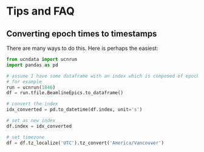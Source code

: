 # Tips and FAQ

## Converting epoch times to timestamps

There are many ways to do this. Here is perhaps the easiest:

```python
from ucndata import ucnrun
import pandas as pd

# assume I have some dataframe with an index which is composed of epoch times
# for example
run = ucnrun(1846)
df = run.tfile.BeamlineEpics.to_dataframe()

# convert the index
idx_converted = pd.to_datetime(df.index, unit='s')

# set as new index
df.index = idx_converted

# set timezone
df = df.tz_localize('UTC').tz_convert('America/Vancouver')
```